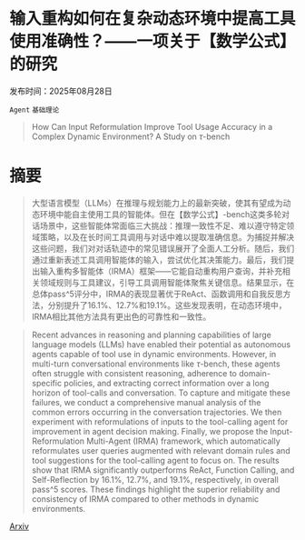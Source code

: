 # 输入重构如何在复杂动态环境中提高工具使用准确性？——一项关于【数学公式】的研究

发布时间：2025年08月28日

`Agent` `基础理论`

> How Can Input Reformulation Improve Tool Usage Accuracy in a Complex Dynamic Environment? A Study on $τ$-bench

# 摘要

> 大型语言模型（LLMs）在推理与规划能力上的最新突破，使其有望成为动态环境中能自主使用工具的智能体。但在【数学公式】-bench这类多轮对话场景中，这些智能体常面临三大挑战：推理一致性不足、难以遵守特定领域策略，以及在长时间工具调用与对话中难以提取准确信息。为捕捉并解决这些问题，我们对对话轨迹中的常见错误展开了全面人工分析。随后，我们通过重新表述工具调用智能体的输入，尝试优化其决策能力。最后，我们提出输入重构多智能体（IRMA）框架——它能自动重构用户查询，并补充相关领域规则与工具建议，引导工具调用智能体聚焦关键信息。结果显示，在总体pass^5评分中，IRMA的表现显著优于ReAct、函数调用和自我反思方法，分别提升了16.1%、12.7%和19.1%。这些发现表明，在动态环境中，IRMA相比其他方法具有更出色的可靠性和一致性。

> Recent advances in reasoning and planning capabilities of large language models (LLMs) have enabled their potential as autonomous agents capable of tool use in dynamic environments. However, in multi-turn conversational environments like $τ$-bench, these agents often struggle with consistent reasoning, adherence to domain-specific policies, and extracting correct information over a long horizon of tool-calls and conversation. To capture and mitigate these failures, we conduct a comprehensive manual analysis of the common errors occurring in the conversation trajectories. We then experiment with reformulations of inputs to the tool-calling agent for improvement in agent decision making. Finally, we propose the Input-Reformulation Multi-Agent (IRMA) framework, which automatically reformulates user queries augmented with relevant domain rules and tool suggestions for the tool-calling agent to focus on. The results show that IRMA significantly outperforms ReAct, Function Calling, and Self-Reflection by 16.1%, 12.7%, and 19.1%, respectively, in overall pass^5 scores. These findings highlight the superior reliability and consistency of IRMA compared to other methods in dynamic environments.

[Arxiv](https://arxiv.org/abs/2508.20931)
